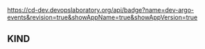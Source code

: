 https://cd-dev.devopslaboratory.org/api/badge?name=dev-argo-events&revision=true&showAppName=true&showAppVersion=true
## KIND

